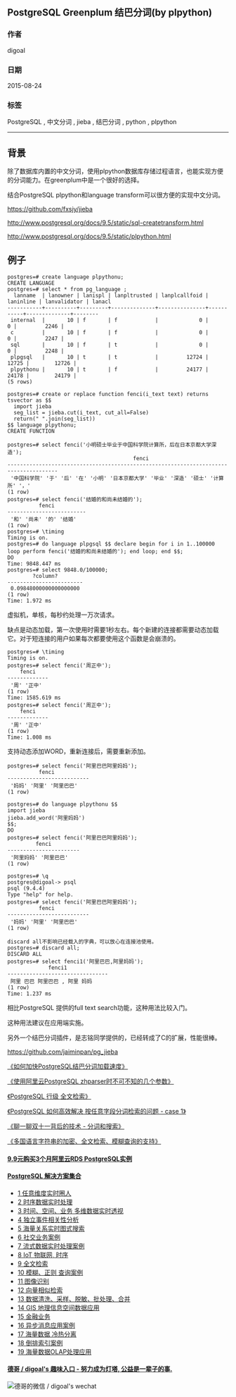 ## PostgreSQL Greenplum 结巴分词(by plpython)  
                                                                     
### 作者                                                    
digoal                                                    
                                                    
### 日期                                                     
2015-08-24                                            
                                                      
### 标签                                                    
PostgreSQL , 中文分词 , jieba , 结巴分词 , python , plpython       
                                                                
----                                                                
                                                                 
## 背景                                                     
除了数据库内置的中文分词，使用plpython数据库存储过程语言，也能实现方便的分词能力。在greenplum中是一个很好的选择。      
  
结合PostgreSQL plpython和language transform可以很方便的实现中文分词。  
  
https://github.com/fxsjy/jieba  
  
http://www.postgresql.org/docs/9.5/static/sql-createtransform.html  
  
http://www.postgresql.org/docs/9.5/static/plpython.html  
  
## 例子   
```  
postgres=# create language plpythonu;  
CREATE LANGUAGE  
postgres=# select * from pg_language ;  
  lanname  | lanowner | lanispl | lanpltrusted | lanplcallfoid | laninline | lanvalidator | lanacl   
-----------+----------+---------+--------------+---------------+-----------+--------------+--------  
 internal  |       10 | f       | f            |             0 |         0 |         2246 |   
 c         |       10 | f       | f            |             0 |         0 |         2247 |   
 sql       |       10 | f       | t            |             0 |         0 |         2248 |   
 plpgsql   |       10 | t       | t            |         12724 |     12725 |        12726 |   
 plpythonu |       10 | t       | f            |         24177 |     24178 |        24179 |   
(5 rows)  
  
postgres=# create or replace function fenci(i_text text) returns tsvector as $$  
  import jieba  
  seg_list = jieba.cut(i_text, cut_all=False)  
  return(" ".join(seg_list))  
$$ language plpythonu;  
CREATE FUNCTION  
  
postgres=# select fenci('小明硕士毕业于中国科学院计算所，后在日本京都大学深造');  
                                        fenci                                           
--------------------------------------------------------------------------------------  
 '中国科学院' '于' '后' '在' '小明' '日本京都大学' '毕业' '深造' '硕士' '计算所' '，'  
(1 row)  
postgres=# select fenci('结婚的和尚未结婚的');  
          fenci            
-------------------------  
 '和' '尚未' '的' '结婚'  
(1 row)  
postgres=# \timing  
Timing is on.  
postgres=# do language plpgsql $$ declare begin for i in 1..100000  loop perform fenci('结婚的和尚未结婚的'); end loop; end $$;  
DO  
Time: 9848.447 ms  
postgres=# select 9848.0/100000;  
        ?column?          
------------------------  
 0.09848000000000000000  
(1 row)  
Time: 1.972 ms  
```  
  
虚拟机，单核，每秒约处理一万次请求。  
  
缺点是动态加载，第一次使用时需要1秒左右。每个新建的连接都需要动态加载它。对于短连接的用户如果每次都要使用这个函数是会崩溃的。  
  
```  
postgres=# \timing  
Timing is on.  
postgres=# select fenci('周正中');  
    fenci      
-------------  
 '周' '正中'  
(1 row)  
Time: 1585.619 ms  
postgres=# select fenci('周正中');  
    fenci      
-------------  
 '周' '正中'  
(1 row)  
Time: 1.008 ms  
```  
  
支持动态添加WORD，重新连接后，需要重新添加。  
  
```  
postgres=# select fenci('阿里巴巴阿里妈妈');  
          fenci             
--------------------------  
 '妈妈' '阿里' '阿里巴巴'  
(1 row)  
  
postgres=# do language plpythonu $$  
import jieba  
jieba.add_word('阿里妈妈')  
$$;  
DO  
postgres=# select fenci('阿里巴巴阿里妈妈');  
         fenci           
-----------------------  
 '阿里妈妈' '阿里巴巴'  
(1 row)  
  
postgres=# \q  
postgres@digoal-> psql  
psql (9.4.4)  
Type "help" for help.  
postgres=# select fenci('阿里巴巴阿里妈妈');  
          fenci             
--------------------------  
 '妈妈' '阿里' '阿里巴巴'  
(1 row)  
  
discard all不影响已经载入的字典，可以放心在连接池使用。  
postgres=# discard all;  
DISCARD ALL  
postgres=# select fenci1('阿里巴巴,阿里妈妈');  
             fenci1               
--------------------------------  
 阿里 巴巴 阿里巴巴 , 阿里 妈妈  
(1 row)  
Time: 1.237 ms  
```  
  
相比PostgreSQL 提供的full text search功能，这种用法比较入门。  
  
这种用法建议在应用端实施。  
  
另外一个结巴分词插件，是志铭同学提供的，已经转成了C的扩展，性能很棒。  
  
https://github.com/jaiminpan/pg_jieba  
  
[《如何加快PostgreSQL结巴分词加载速度》](../201607/20160725_02.md)    
  
[《使用阿里云PostgreSQL zhparser时不可不知的几个参数》](../201603/20160310_01.md)  
  
[《PostgreSQL 行级 全文检索》](../201604/20160419_01.md)  
  
[《PostgreSQL 如何高效解决 按任意字段分词检索的问题 - case 1》](../201607/20160725_05.md)    
  
[《聊一聊双十一背后的技术 - 分词和搜索》](../201611/20161115_01.md)    
  
[《多国语言字符串的加密、全文检索、模糊查询的支持》](../201710/20171020_01.md)  
  
  
  
  
  
  
  
  
  
  
  
  
  
  
  
  
  
  
  
  
  
  
  
  
  
  
  
  
  
  
  
  
  
  
  
  
  
  
  
  
  
  
  
  
  
  
  
  
  
  
  
  
  
  
  
  
#### [9.9元购买3个月阿里云RDS PostgreSQL实例](https://www.aliyun.com/database/postgresqlactivity "57258f76c37864c6e6d23383d05714ea")
  
  
#### [PostgreSQL 解决方案集合](https://yq.aliyun.com/topic/118 "40cff096e9ed7122c512b35d8561d9c8")
- [1 任意维度实时圈人](https://yq.aliyun.com/topic/118 "40cff096e9ed7122c512b35d8561d9c8")
- [2 时序数据实时处理](https://yq.aliyun.com/topic/118 "40cff096e9ed7122c512b35d8561d9c8")
- [3 时间、空间、业务 多维数据实时透视](https://yq.aliyun.com/topic/118 "40cff096e9ed7122c512b35d8561d9c8")
- [4 独立事件相关性分析](https://yq.aliyun.com/topic/118 "40cff096e9ed7122c512b35d8561d9c8")
- [5 海量关系实时图式搜索](https://yq.aliyun.com/topic/118 "40cff096e9ed7122c512b35d8561d9c8")
- [6 社交业务案例](https://yq.aliyun.com/topic/118 "40cff096e9ed7122c512b35d8561d9c8")
- [7 流式数据实时处理案例](https://yq.aliyun.com/topic/118 "40cff096e9ed7122c512b35d8561d9c8")
- [8 IoT 物联网, 时序](https://yq.aliyun.com/topic/118 "40cff096e9ed7122c512b35d8561d9c8")
- [9 全文检索](https://yq.aliyun.com/topic/118 "40cff096e9ed7122c512b35d8561d9c8")
- [10 模糊、正则 查询案例](https://yq.aliyun.com/topic/118 "40cff096e9ed7122c512b35d8561d9c8")
- [11 图像识别](https://yq.aliyun.com/topic/118 "40cff096e9ed7122c512b35d8561d9c8")
- [12 向量相似检索](https://yq.aliyun.com/topic/118 "40cff096e9ed7122c512b35d8561d9c8")
- [13 数据清洗、采样、脱敏、批处理、合并](https://yq.aliyun.com/topic/118 "40cff096e9ed7122c512b35d8561d9c8")
- [14 GIS 地理信息空间数据应用](https://yq.aliyun.com/topic/118 "40cff096e9ed7122c512b35d8561d9c8")
- [15 金融业务](https://yq.aliyun.com/topic/118 "40cff096e9ed7122c512b35d8561d9c8")
- [16 异步消息应用案例](https://yq.aliyun.com/topic/118 "40cff096e9ed7122c512b35d8561d9c8")
- [17 海量数据 冷热分离](https://yq.aliyun.com/topic/118 "40cff096e9ed7122c512b35d8561d9c8")
- [18 倒排索引案例](https://yq.aliyun.com/topic/118 "40cff096e9ed7122c512b35d8561d9c8")
- [19 海量数据OLAP处理应用](https://yq.aliyun.com/topic/118 "40cff096e9ed7122c512b35d8561d9c8")
  
  
#### [德哥 / digoal's 趣味入口 - 努力成为灯塔, 公益是一辈子的事.](https://github.com/digoal/blog/blob/master/README.md "22709685feb7cab07d30f30387f0a9ae")
  
  
![德哥的微信 / digoal's wechat](../pic/digoal_weixin.jpg "f7ad92eeba24523fd47a6e1a0e691b59")
  
